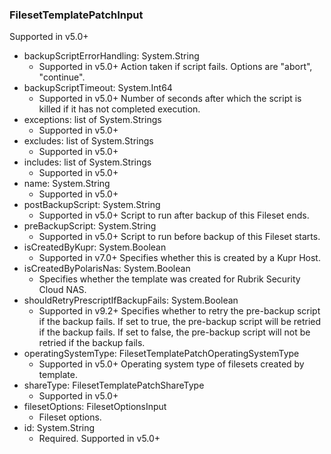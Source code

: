 ### FilesetTemplatePatchInput
Supported in v5.0+

- backupScriptErrorHandling: System.String
  - Supported in v5.0+
      Action taken if script fails. Options are "abort", "continue".
- backupScriptTimeout: System.Int64
  - Supported in v5.0+
      Number of seconds after which the script is killed if it has not completed execution.
- exceptions: list of System.Strings
  - Supported in v5.0+
- excludes: list of System.Strings
  - Supported in v5.0+
- includes: list of System.Strings
  - Supported in v5.0+
- name: System.String
  - Supported in v5.0+
- postBackupScript: System.String
  - Supported in v5.0+
      Script to run after backup of this Fileset ends.
- preBackupScript: System.String
  - Supported in v5.0+
      Script to run before backup of this Fileset starts.
- isCreatedByKupr: System.Boolean
  - Supported in v7.0+
      Specifies whether this is created by a Kupr Host.
- isCreatedByPolarisNas: System.Boolean
  - Specifies whether the template was created for Rubrik Security Cloud NAS.
- shouldRetryPrescriptIfBackupFails: System.Boolean
  - Supported in v9.2+
      Specifies whether to retry the pre-backup script if the backup fails. If set to true, the pre-backup script will be retried if the backup fails. If set to false, the pre-backup script will not be retried if the backup fails.
- operatingSystemType: FilesetTemplatePatchOperatingSystemType
  - Supported in v5.0+
      Operating system type of filesets created by template.
- shareType: FilesetTemplatePatchShareType
  - Supported in v5.0+
- filesetOptions: FilesetOptionsInput
  - Fileset options.
- id: System.String
  - Required. Supported in v5.0+
